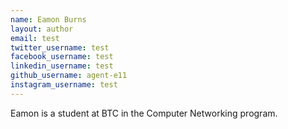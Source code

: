 ```yaml
---
name: Eamon Burns
layout: author
email: test
twitter_username: test
facebook_username: test
linkedin_username: test
github_username: agent-e11
instagram_username: test
---
```


Eamon is a student at BTC in the Computer Networking program.
